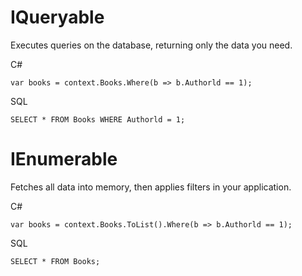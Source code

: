 #  IQueryable 

Executes queries on the database, returning only the data you need. 

C# 
```
var books = context.Books.Where(b => b.Authorld == 1);
```

SQL
```
SELECT * FROM Books WHERE Authorld = 1;
```

# IEnumerable

Fetches all data into memory, then applies filters in your application.

C#
```
var books = context.Books.ToList().Where(b => b.Authorld == 1);
```

SQL 
```
SELECT * FROM Books;
```

